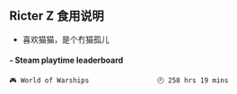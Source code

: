 ## Ricter Z 食用说明
- 喜欢猫猫，是个冇猫孤儿

<!-- steam-box start -->
#### - Steam playtime leaderboard
```text
🎮 World of Warships                 🕘 258 hrs 19 mins
```
<!-- Powered by https://github.com/YouEclipse/steam-box . -->
<!-- steam-box end -->
